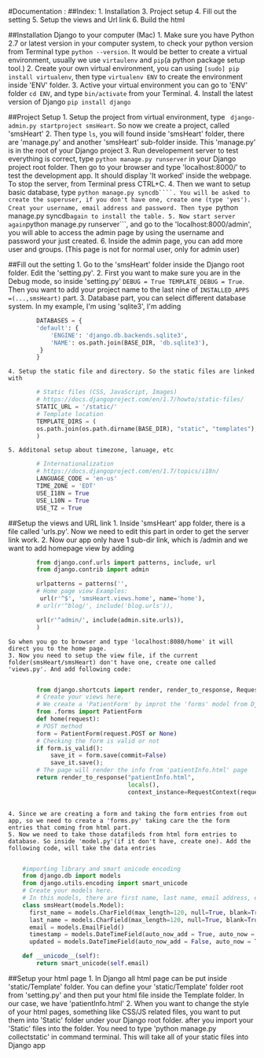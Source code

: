 
#Documentation :
##Index:
    1.	Installation 
    3.	Project setup
    4.	Fill out the setting
    5.  Setup the views and Url link
    6.	Build the html



##Installation Django to your computer (Mac)
    1. Make sure you have Python 2.7 or latest version in your computer system, to check your python version from Terminal type ```python --version```. It would be better to create a virtual environment, usually we use ``` virtaulenv ``` and ``` pip ```(a python package setup tool.)
    2. Create your own virtual environment, you can using ```[sudo] pip install virtualenv```, then type ```virtualenv ENV``` to create the environment inside 'ENV' folder. 
    3. Active your virtual environment you can go to 'ENV' folder ``` cd ENV ```, and type ```bin/activate``` from your Terminal.
    4. Install the latest version of Django ``` pip install django ```

##Project Setup
    1. Setup the project from virtual environment, type 
    ``` django-admin.py startproject smsHeart```. So now we create a project, called 'smsHeart'
    2. Then type ```ls```, you will found inside 'smsHeart' folder, there are 'manage.py' and another 'smsHeart' sub-folder inside. This 'manage.py' is in the root of your Django project
    3. Run developement server to test everything is correct, type ```python manage.py runserver``` in your Django project root folder. Then go to your browser and type 'localhost:8000/' to test the development app. It should display 'It worked' inside the webpage. To stop the server, from Terminal press CTRL+C.
    4. Then we want to setup basic database, type ```python manage.py syncdb````. You will be asked to create the superuser, if you don't have one, create one (type 'yes'). Creat your username, email address and password. Then type ```python manage.py syncdb``` again to install the table.
    5. Now start server again ```python manage.py runserver```, and go to the 'localhost:8000/admin', you will able to access the admin page by using the username and password your just created.
    6. Inside the admin page, you can add more user and groups. (This page is not for normal user, only for admin user)

##Fill out the setting
    1. Go to the 'smsHeart' folder inside the Django root folder. Edit the 'setting.py'. 
    2. First you want to make sure you are in the Debug mode, so inside 'setting.py' ```DEBUG = True TEMPLATE_DEBUG = True```. Then you want to add your project name to the last nine of ```INSTALLED_APPS =(...,smsHeart)``` part.
    3. Database part, you can select different database system. In my example, I'm using 'sqlite3', I'm adding 
```python
        DATABASES = {
        'default': {
            'ENGINE': 'django.db.backends.sqlite3',
            'NAME': os.path.join(BASE_DIR, 'db.sqlite3'),
         }
        }
```
    4. Setup the static file and directory. So the static files are linked with 
```python
        # Static files (CSS, JavaScript, Images)
        # https://docs.djangoproject.com/en/1.7/howto/static-files/
        STATIC_URL = '/static/'
        # Template location
        TEMPLATE_DIRS = (
        os.path.join(os.path.dirname(BASE_DIR), "static", "templates"),
        )
```
    5. Additonal setup about timezone, lanuage, etc
```python
        # Internationalization
        # https://docs.djangoproject.com/en/1.7/topics/i18n/
        LANGUAGE_CODE = 'en-us'
        TIME_ZONE = 'EDT'
        USE_I18N = True
        USE_L10N = True
        USE_TZ = True
```

##Setup the views and URL link
    1. Inside 'smsHeart' app folder, there is a file called 'urls.py'. Now we need to edit this part in order to get the server link work.
    2. Now our app only have 1 sub-dir link, which is /admin and we want to add homepage view by adding
```python
        from django.conf.urls import patterns, include, url
        from django.contrib import admin

        urlpatterns = patterns('',
        # Home page view Examples:
         url(r'^$', 'smsHeart.views.home', name='home'),
        # url(r'^blog/', include('blog.urls')),

        url(r'^admin/', include(admin.site.urls)),
        )
```
    So when you go to browser and type 'localhost:8080/home' it will direct you to the home page.
    3. Now you need to setup the view file, if the current folder(smsHeart/smsHeart) don't have one, create one called 'views.py'. And add following code:

```python

        from django.shortcuts import render, render_to_response, RequestContext
        # Create your views here.
        # We create a 'PatientForm' by improt the 'forms' model from Django
        from .forms import PatientForm
        def home(request):
        # POST method
        form = PatientForm(request.POST or None)
        # Checking the form is valid or not
        if form.is_valid():
            save_it = form.save(commit=False)
            save_it.save();
        # The page will render the info from 'patientInfo.html' page
        return render_to_response("patientInfo.html",
                                  locals(),
                                  context_instance=RequestContext(request))
                                  
```
    4. Since we are creating a form and taking the form entries from out app, so we need to create a 'forms.py' taking care the the form entries that coming from html part.
    5. Now we need to take those datafileds from html form entries to database. So inside 'model.py'(if it don't have, create one). Add the following code, will take the data entries

```python

    #importing library and smart unicode encoding
    from django.db import models
    from django.utils.encoding import smart_unicode
    # Create your models here.
    # In this models, there are first name, last name, email address, entry timestamp and updated timestamp field.
    class smsHeart(models.Model):
      first_name = models.CharField(max_length=120, null=True, blank=True)
      last_name = models.CharField(max_length=120, null=True, blank=True)
      email = models.EmailField()
      timestamp = models.DateTimeField(auto_now_add = True, auto_now = False)
      updated = models.DateTimeField(auto_now_add = False, auto_now = True)

    def __unicode__(self):
        return smart_unicode(self.email)
```

##Setup your html page
    1. In Django all html page can be put inside 'static/Template' folder. You can define your 'static/Template' folder root from 'setting.py' and then put your html file inside the Template folder. In our case, we have 'patientInfo.html'
    2. When you want to change the style of your html pages, something like CSS/JS related files, you want to put them into 'Static' folder under your Django root folder. 
    after you import your 'Static' files into the folder. You need to type 'python manage.py collectstatic' in command terminal. This will take all of your static files into Django app






